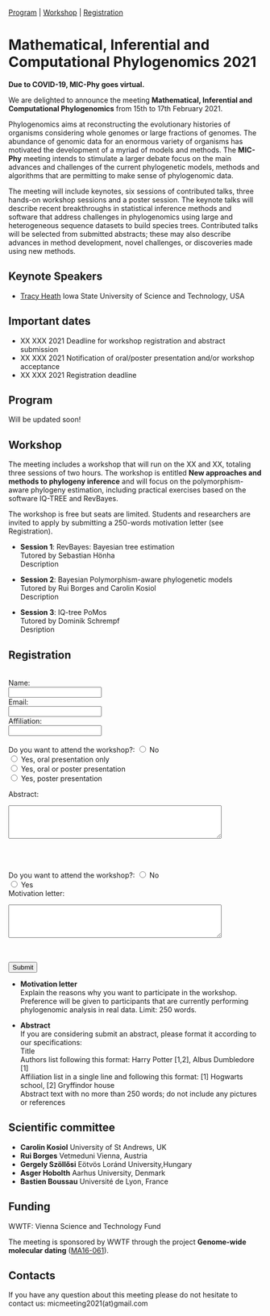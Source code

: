 [Program](#program) | [Workshop](#workshop) | [Registration](#registration) 

# Mathematical, Inferential and Computational Phylogenomics 2021

**Due to COVID-19, MIC-Phy goes virtual.**

We are delighted to announce the meeting **Mathematical, Inferential and Computational Phylogenomics** from 15th to 17th February 2021. 

Phylogenomics aims at reconstructing the evolutionary histories of organisms considering whole genomes or large fractions of genomes. The abundance of genomic data for an enormous variety of organisms has motivated the development of a myriad of models and methods. The **MIC-Phy** meeting intends to stimulate a larger debate focus on the main advances and challenges of the current phylogenetic models, methods and algorithms that are permitting to make sense of phylogenomic data.

The meeting will include keynotes, six sessions of contributed talks, three hands-on workshop sessions and a poster session. The keynote talks will describe recent breakthroughs in statistical inference methods and software that address challenges in phylogenomics using large and heterogeneous sequence datasets to build species trees. Contributed talks will be selected from submitted abstracts; these may also describe advances in method development, novel challenges, or discoveries made using new methods.


## Keynote Speakers

* [Tracy Heath](https://www.eeob.iastate.edu/people/tracy-heath)
Iowa State University of Science and Technology, USA


## Important dates

* XX XXX 2021 Deadline for workshop registration and abstract submission
* XX XXX 2021 Notification of oral/poster presentation and/or workshop acceptance
* XX XXX 2021 Registration deadline


## Program

Will be updated soon!


## Workshop

The meeting includes a workshop that will run on the XX and XX, totaling three sessions of two hours. The workshop is entitled **New approaches and methods to phylogeny inference** and will focus on the polymorphism-aware phylogeny estimation, including practical exercises based on the software IQ-TREE and RevBayes. 

The workshop is free but seats are limited. Students and researchers are invited to apply by submitting a 250-words motivation letter (see Registration).

* **Session 1**: RevBayes: Bayesian tree estimation<br/>
Tutored by Sebastian Hönha <br/>
Description

* **Session 2**: Bayesian Polymorphism-aware phylogenetic models<br/>
Tutored by Rui Borges and Carolin Kosiol <br/>
Description

* **Session 3**: IQ-tree PoMos<br/>
Tutored by Dominik Schrempf<br/>
Desription



## Registration

<form action="https://formspree.io/f/xbjpynqv" method="POST" >
  <br>
  Name:<br>
  <input type="text" name="name" value="">
  <br>
  Email:<br>
  <input type="text" name="email" value="">
  <br>
  Affiliation:<br>
  <input type="text" name="affil" value="">
  <br><br>
  Do you want to attend the workshop?:
  <input type="radio" name="option1" value="1"> No <br>
  <input type="radio" name="option2" value="2"> Yes, oral presentation only <br>
  <input type="radio" name="option3" value="3"> Yes, oral or poster presentation <br>
  <input type="radio" name="option4" value="4"> Yes, poster presentation <br>

  Abstract:<br>
  <textarea rows="4" cols="50" name="comment"></textarea>
  <br><br>

  Do you want to attend the workshop?:
  <input type="radio" name="option1" value="1"> No <br>
  <input type="radio" name="option2" value="2"> Yes <br>
  Motivation letter:<br>
  <textarea rows="4" cols="50" name="comment"></textarea>

  <br><br>
  <input type="submit" value="Submit">
</form> 


* **Motivation letter** <br/>
Explain the reasons why you want to participate in the workshop. Preference will be given to participants that are currently performing phylogenomic analysis in real data. Limit: 250 words.


* **Abstract** <br/>
If you are considering submit an abstract, please format it according to our specifications: <br/>
Title <br/>
Authors list following this format: Harry Potter [1,2], Albus Dumbledore [1] <br/>
Affiliation list in a single line and following this format: [1] Hogwarts school, [2] Gryffindor house  <br/>
Abstract text with no more than 250 words; do not include any pictures or references <br/>





## Scientific committee

* **Carolin Kosiol** University of St Andrews, UK
* **Rui Borges** Vetmeduni Vienna, Austria
* **Gergely Szöllősi** Eötvös Loránd University,Hungary
* **Asger Hobolth** Aarhus University, Denmark
* **Bastien Boussau** Université de Lyon, France


## Funding

WWTF: Vienna Science and Technology Fund

The meeting is sponsored by WWTF through the project **Genome-wide molecular dating** ([MA16-061](https://www.wwtf.at/programmes/mathematics/MA16-061/index.php?lang=EN)).



## Contacts

If you have any question about this meeting please do not hesitate to contact us: micmeeting2021(at)gmail.com 


